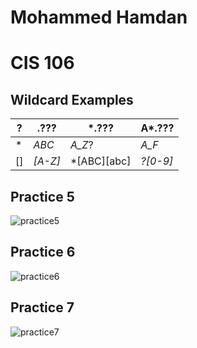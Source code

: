 # Mohammed Hamdan

# CIS 106 

## Wildcard Examples
| ?   | .???    | *.???       | A*.???   |
| --- | ------- | ----------- | -------- |
| *   | *ABC*   | *A_Z*?      | *A_F*    |
| []  | *[A-Z]* | *[ABC][abc] | *?[0-9]* |

## Practice 5
![practice5](practice5.png)

## Practice 6
![practice6](practice6.png)

## Practice 7
![practice7](practice7.png)